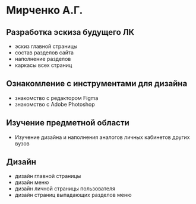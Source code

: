 # Мирченко А.Г.
## Разработка эскиза будущего ЛК
- эскиз главной страницы 
- состав разделов сайта
- наполнение разделов
- каркасы  всех страниц
## Ознакомление с инструментами для дизайна
- знакомство с редактором Figma
- знакомство с Adobe Photoshop
## Изучение предметной области
- Изучение дизайна и наполнения аналогов личных кабинетов других вузов
## Дизайн
- дизайн главной страницы
- дизайн меню
- дизайн личной страницы пользователя
- дизайн страниц выпадающих разделов меню
